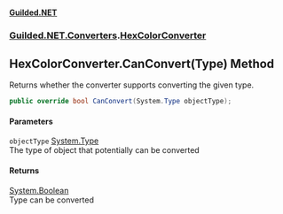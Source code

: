 #### [Guilded.NET](Guilded_NET_Base.md 'Guilded.NET.Base')
### [Guilded.NET.Converters](Guilded_NET_Base.md#Guilded_NET_Converters 'Guilded.NET.Converters').[HexColorConverter](HexColorConverter.md 'Guilded.NET.Converters.HexColorConverter')
## HexColorConverter.CanConvert(Type) Method
Returns whether the converter supports converting the given type.  
```csharp
public override bool CanConvert(System.Type objectType);
```
#### Parameters
<a name='Guilded_NET_Converters_HexColorConverter_CanConvert(System_Type)_objectType'></a>
`objectType` [System.Type](https://docs.microsoft.com/en-us/dotnet/api/System.Type 'System.Type')  
The type of object that potentially can be converted
  
#### Returns
[System.Boolean](https://docs.microsoft.com/en-us/dotnet/api/System.Boolean 'System.Boolean')  
Type can be converted
